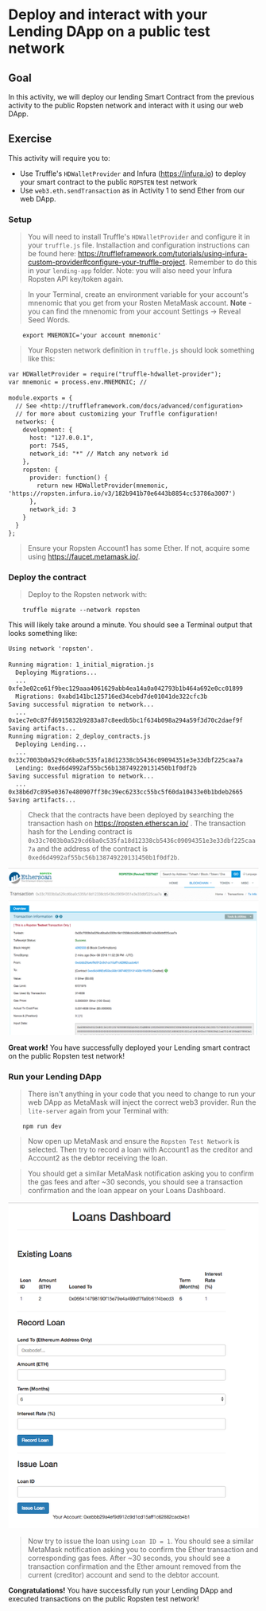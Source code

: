 # Deploy and interact with your Lending DApp on a public test network
## Goal
In this activity, we will deploy our lending Smart Contract from the previous activity to the public Ropsten network and interact with it using our web DApp. 

## Exercise
This activity will require you to:
* Use Truffle's `HDWalletProvider` and Infura (https://infura.io) to deploy your smart contract to the public `ROPSTEN` test network
* Use `web3.eth.sendTransaction` as in Activity 1 to send Ether from our web DApp.

### Setup
> You will need to install Truffle's `HDWalletProvider` and configure it in your `truffle.js` file. Installaction and configuration instructions can be found here: https://truffleframework.com/tutorials/using-infura-custom-provider#configure-your-truffle-project. Remember to do this in your `lending-app` folder. Note: you will also need your Infura Ropsten API key/token again.

> In your Terminal, create an environment variable for your account's mnenomic that you get from your Rosten MetaMask account. **Note** - you can find the mnenomic from your account Settings -> Reveal Seed Words.
```
    export MNEMONIC='your account mnemonic'
```

> Your Ropsten network definition in `truffle.js` should look something like this:
```
var HDWalletProvider = require("truffle-hdwallet-provider");
var mnemonic = process.env.MNEMONIC; //  

module.exports = {
  // See <http://truffleframework.com/docs/advanced/configuration>
  // for more about customizing your Truffle configuration!
  networks: {
    development: {
      host: "127.0.0.1",
      port: 7545,
      network_id: "*" // Match any network id
    },
    ropsten: {
      provider: function() {
        return new HDWalletProvider(mnemonic, 'https://ropsten.infura.io/v3/182b941b70e6443b8854cc53786a3007')
      },
      network_id: 3
    }
  }
};
```

> Ensure your Ropsten Account1 has some Ether. If not, acquire some using https://faucet.metamask.io/.

### Deploy the contract
> Deploy to the Ropsten network with:
```
    truffle migrate --network ropsten
```
This will likely take around a minute. You should see a Terminal output that looks something like:
```
Using network 'ropsten'.

Running migration: 1_initial_migration.js
  Deploying Migrations...
  ... 0xfe3e02ce61f9bec129aaa4061629abb4ea14a0a042793b1b464a692e0cc01899
  Migrations: 0xabd141bc125716ed34cebd7de01041de322cfc3b
Saving successful migration to network...
  ... 0x1ec7e0c87fd6915832b9283a87c8eedb5bc1f634b098a294a59f3d70c2daef9f
Saving artifacts...
Running migration: 2_deploy_contracts.js
  Deploying Lending...
  ... 0x33c7003b0a529cd6ba0c535fa18d12338cb5436c09094351e3e33dbf225caa7a
  Lending: 0xed6d4992af55bc56b138749220131450b1f0df2b
Saving successful migration to network...
  ... 0x38b6d7c895e0367e480907ff30c39ec6233cc55bc5f60da10433e0b1bdeb2665
Saving artifacts...
```

> Check that the contracts have been deployed by searching the transaction hash on https://ropsten.etherscan.io/ . The transaction hash for the Lending contract is `0x33c7003b0a529cd6ba0c535fa18d12338cb5436c09094351e3e33dbf225caa7a` and the address of the contract is `0xed6d4992af55bc56b138749220131450b1f0df2b`.

![Search txn hash on Ropsten](images/Ropsten_txn_hash.png)

**Great work!** You have successfully deployed your Lending smart contract on the public Ropsten test network!

### Run your Lending DApp
>There isn't anything in your code that you need to change to run your web DApp as MetaMask will inject the correct web3 provider. Run the `lite-server` again from your Terminal with:
```
    npm run dev
```
>Now open up MetaMask and ensure the `Ropsten Test Network` is selected. Then try to record a loan with Account1 as the creditor and Account2 as the debtor receiving the loan. 

>You should get a similar MetaMask notification asking you to confirm the gas fees and after ~30 seconds, you should see a transaction confirmation and the loan appear on your Loans Dashboard.

![Ropsten loans dashboard with transaction](images/Ropsten_loans_dashboard.png)

>Now try to issue the loan using `Loan ID = 1`. You should see a similar MetaMask notification asking you to confirm the Ether transaction and corresponding gas fees. After ~30 seconds, you should see a transaction confirmation and the Ether amount removed from the current (creditor) account and send to the debtor account.

**Congratulations!** You have successfully run your Lending DApp and executed transactions on the public Ropsten test network!



